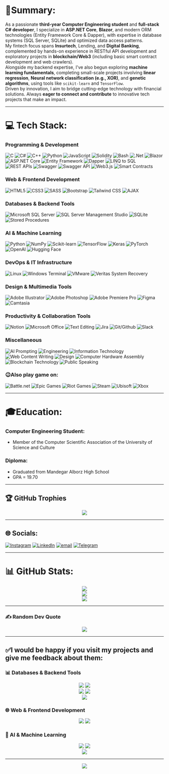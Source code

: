 # 📑Summary:

As a passionate **third-year Computer Engineering student** and **full-stack C# developer**, I specialize in **ASP.NET Core**, **Blazor**, and modern ORM technologies (Entity Framework Core & Dapper), with expertise in database systems (SQL Server, SQLite) and optimized data access patterns.  
My fintech focus spans **Insurtech**, Lending, and **Digital Banking**, complemented by hands-on experience in RESTful API development and exploratory projects in **blockchain/Web3** (including basic smart contract development and web crawlers).  
Alongside my backend expertise, I've also begun exploring **machine learning fundamentals**, completing small-scale projects involving **linear regression**, **Neural network classification (e.g., XOR)**, and **genetic algorithms**, using tools like `scikit-learn` and `TensorFlow`.  
Driven by innovation, I aim to bridge cutting-edge technology with financial solutions. Always **eager to connect and contribute** to innovative tech projects that make an impact.


__________________

# 💻 Tech Stack:

### Programming & Development
![C](https://img.shields.io/badge/c-%2300599C.svg?style=for-the-badge&logo=c&logoColor=white)
![C#](https://img.shields.io/badge/c%23-%23239120.svg?style=for-the-badge&logo=csharp&logoColor=white)
![C++](https://img.shields.io/badge/c++-%2300599C.svg?style=for-the-badge&logo=c%2B%2B&logoColor=white)
![Python](https://img.shields.io/badge/python-3670A0?style=for-the-badge&logo=python&logoColor=ffdd54)
![JavaScript](https://img.shields.io/badge/javascript-%23323330.svg?style=for-the-badge&logo=javascript&logoColor=%23F7DF1E)
![Solidity](https://img.shields.io/badge/Solidity-363636?style=for-the-badge&logo=solidity&logoColor=white)
![Bash](https://img.shields.io/badge/Bash-4EAA25?style=for-the-badge&logo=gnu-bash&logoColor=white)
![.Net](https://img.shields.io/badge/.NET-5C2D91?style=for-the-badge&logo=.net&logoColor=white)
![Blazor](https://img.shields.io/badge/blazor-%235C2D91.svg?style=for-the-badge&logo=blazor&logoColor=white)
![ASP.NET Core](https://img.shields.io/badge/ASP.NET%20Core-512BD4?style=for-the-badge&logo=.net&logoColor=white)
![Entity Framework](https://img.shields.io/badge/Entity%20Framework-512BD4?style=for-the-badge&logo=.net&logoColor=white)
![Dapper](https://img.shields.io/badge/Dapper-512BD4?style=for-the-badge&logo=.net&logoColor=white)
![LINQ to SQL](https://img.shields.io/badge/LINQ%20to%20SQL-00599C?style=for-the-badge&logo=.net&logoColor=white)
![REST APIs](https://img.shields.io/badge/REST%20APIs-00599C?style=for-the-badge&logo=postman&logoColor=white)
![Swagger](https://img.shields.io/badge/-Swagger-%23Clojure?style=for-the-badge&logo=swagger&logoColor=white)
![Swagger API](https://img.shields.io/badge/Swagger%20API-85EA2D?style=for-the-badge&logo=swagger&logoColor=black)
![Web3.js](https://img.shields.io/badge/web3.js-F16822?style=for-the-badge&logo=web3.js&logoColor=white)
![Smart Contracts](https://img.shields.io/badge/Smart%20Contracts-000000?style=for-the-badge&logo=ethereum&logoColor=white)


### Web & Frontend Development
![HTML5](https://img.shields.io/badge/html5-%23E34F26.svg?style=for-the-badge&logo=html5&logoColor=white)
![CSS3](https://img.shields.io/badge/css3-%231572B6.svg?style=for-the-badge&logo=css3&logoColor=white)
![SASS](https://img.shields.io/badge/SASS-hotpink.svg?style=for-the-badge&logo=SASS&logoColor=white)
![Bootstrap](https://img.shields.io/badge/Bootstrap-7952B3?style=for-the-badge&logo=bootstrap&logoColor=white)
![Tailwind CSS](https://img.shields.io/badge/Tailwind%20CSS-06B6D4?style=for-the-badge&logo=tailwind-css&logoColor=white)
![AJAX](https://img.shields.io/badge/AJAX-000000?style=for-the-badge&logo=ajax&logoColor=white)


### Databases & Backend Tools
![Microsoft SQL Server](https://img.shields.io/badge/Microsoft%20SQL%20Server-CC2927?style=for-the-badge&logo=microsoftsqlserver&logoColor=white)
![SQL Server Management Studio](https://img.shields.io/badge/SQL%20Server%20Management%20Studio-CC2927?style=for-the-badge&logo=microsoft-sql-server&logoColor=white)
![SQLite](https://img.shields.io/badge/SQLite-003B57?style=for-the-badge&logo=sqlite&logoColor=white)
![Stored Procedures](https://img.shields.io/badge/Stored%20Procedures-00599C?style=for-the-badge&logo=sqlite&logoColor=white)


### AI & Machine Learning
![Python](https://img.shields.io/badge/python-3670A0?style=for-the-badge&logo=python&logoColor=ffdd54)
![NumPy](https://img.shields.io/badge/numpy-013243?style=for-the-badge&logo=numpy&logoColor=white)
![Scikit-learn](https://img.shields.io/badge/scikit--learn-F7931E?style=for-the-badge&logo=scikit-learn&logoColor=white)
![TensorFlow](https://img.shields.io/badge/TensorFlow-FF6F00?style=for-the-badge&logo=tensorflow&logoColor=white)
![Keras](https://img.shields.io/badge/Keras-D00000?style=for-the-badge&logo=keras&logoColor=white)
![PyTorch](https://img.shields.io/badge/PyTorch-EE4C2C?style=for-the-badge&logo=pytorch&logoColor=white)
![OpenAI](https://img.shields.io/badge/OpenAI-412991?style=for-the-badge&logo=openai&logoColor=white)
![Hugging Face](https://img.shields.io/badge/Hugging%20Face-FE6E9E?style=for-the-badge&logo=huggingface&logoColor=black)


### DevOps & IT Infrastructure
![Linux](https://img.shields.io/badge/Linux-FCC624?style=for-the-badge&logo=linux&logoColor=black)
![Windows Terminal](https://img.shields.io/badge/Windows%20Terminal-%234D4D4D.svg?style=for-the-badge&logo=windowsterminal&logoColor=white)
![VMware](https://img.shields.io/badge/VMware-607078?style=for-the-badge&logo=vmware&logoColor=white)
![Veritas System Recovery](https://img.shields.io/badge/Veritas%20System%20Recovery-000000?style=for-the-badge&logo=veritas&logoColor=white)


### Design & Multimedia Tools
![Adobe Illustrator](https://img.shields.io/badge/Adobe%20Illustrator-FF9A00?style=for-the-badge&logo=adobeillustrator&logoColor=white)
![Adobe Photoshop](https://img.shields.io/badge/Adobe%20Photoshop-31A8FF?style=for-the-badge&logo=adobephotoshop&logoColor=white)
![Adobe Premiere Pro](https://img.shields.io/badge/Adobe%20Premiere%20Pro-9999FF?style=for-the-badge&logo=adobepremierepro&logoColor=white)
![Figma](https://img.shields.io/badge/Figma-F24E1E?style=for-the-badge&logo=figma&logoColor=white)
![Camtasia](https://img.shields.io/badge/Camtasia-000000?style=for-the-badge&logo=camtasia&logoColor=white)


### Productivity & Collaboration Tools
![Notion](https://img.shields.io/badge/Notion-%23000000.svg?style=for-the-badge&logo=notion&logoColor=white)
![Microsoft Office](https://img.shields.io/badge/Microsoft%20Office-D83B01?style=for-the-badge&logo=microsoft-office&logoColor=white)
![Text Editing](https://img.shields.io/badge/Text%20Editing-000000?style=for-the-badge&logo=text&logoColor=white)
![Jira](https://img.shields.io/badge/Jira-0052CC?style=for-the-badge&logo=jirasoftware&logoColor=white)
![Git/Github](https://img.shields.io/badge/Git/Github-181717?style=for-the-badge&logo=github&logoColor=white)
![Slack](https://img.shields.io/badge/Slack-4A154B?style=for-the-badge&logo=slack&logoColor=white)


### Miscellaneous
![AI Prompting](https://img.shields.io/badge/AI%20Prompting-000000?style=for-the-badge&logo=openai&logoColor=white)
![Engineering](https://img.shields.io/badge/Engineering-000000?style=for-the-badge&logo=engineering&logoColor=white)
![Information Technology](https://img.shields.io/badge/Information%20Technology-000000?style=for-the-badge&logo=it&logoColor=white)
![Web Content Writing](https://img.shields.io/badge/Web%20Content%20Writing-000000?style=for-the-badge&logo=writing&logoColor=white)
![Design](https://img.shields.io/badge/Design-000000?style=for-the-badge&logo=design&logoColor=white)
![Computer Hardware Assembly](https://img.shields.io/badge/Computer%20Hardware%20Assembly-000000?style=for-the-badge&logo=hardware&logoColor=white)
![Blockchain Technology](https://img.shields.io/badge/Blockchain%20Technology-000000?style=for-the-badge&logo=ethereum&logoColor=white)
![Public Speaking](https://img.shields.io/badge/Public%20Speaking-000000?style=for-the-badge&logo=speaker&logoColor=white)


### 😉Also play game on:

![Battle.net](https://img.shields.io/badge/battle.net-%2300AEFF.svg?style=for-the-badge&logo=battle.net&logoColor=white) 
![Epic Games](https://img.shields.io/badge/epicgames-%23313131.svg?style=for-the-badge&logo=epicgames&logoColor=white) 
![Riot Games](https://img.shields.io/badge/riotgames-D32936.svg?style=for-the-badge&logo=riotgames&logoColor=white) 
![Steam](https://img.shields.io/badge/steam-%23000000.svg?style=for-the-badge&logo=steam&logoColor=white) 
![Ubisoft](https://img.shields.io/badge/Ubisoft-%23F5F5F5.svg?style=for-the-badge&logo=Ubisoft&logoColor=black) 
![Xbox](https://img.shields.io/badge/Xbox-107C10?style=for-the-badge&logo=xbox&logoColor=white)

__________________

# 🎓Education:

### Computer Engineering Student:
- Member of the Computer Scientific Association of the University of Science and Culture
  
### Diploma:
-	Graduated from Mandegar Alborz High School
-	GPA = 19.70
  
__________________

## 🏆 GitHub Trophies
<div align="center">
  <picture>
    <source srcset="https://github-profile-trophy.vercel.app/?username=AlirezaNoorizadeh&theme=onestar&no-frame=false&margin-w=4" media="(prefers-color-scheme: dark)" />
    <source srcset="https://github-profile-trophy.vercel.app/?username=AlirezaNoorizadeh&theme=light&no-frame=false&margin-w=4" media="(prefers-color-scheme: light)" />
    <img src="https://github-profile-trophy.vercel.app/?username=AlirezaNoorizadeh&theme=onestar&no-frame=false&margin-w=4" />
  </picture>
</div>

__________________

## 🌐 Socials:
[![Instagram](https://img.shields.io/badge/Instagram-%23E4405F.svg?logo=Instagram&logoColor=white)](https://instagram.com/https://instagram.com/alireza__noorizadeh) 
[![LinkedIn](https://img.shields.io/badge/LinkedIn-%230077B5.svg?logo=linkedin&logoColor=white)](https://linkedin.com/in/https://www.linkedin.com/in/alirezanoorizadeh) 
[![email](https://img.shields.io/badge/Email-D14836?logo=gmail&logoColor=white)](mailto:noorizadeh.ar@gmail.com) 
[![Telegram](https://img.shields.io/badge/Telegram-%230088cc.svg?logo=Telegram&logoColor=white)](https://t.me/alirezanoorizadeh)

__________________

# 📊 GitHub Stats:
<div align="center">
  
  <div>
    <picture>
    <source srcset="https://github-readme-stats.vercel.app/api?username=AlirezaNoorizadeh&theme=dark&include_all_commits=true&count_private=true&show_icons=true" media="(prefers-color-scheme: dark)" />
    <source srcset="https://github-readme-stats.vercel.app/api?username=AlirezaNoorizadeh&theme=default&include_all_commits=true&count_private=true&show_icons=true" media="(prefers-color-scheme: light)" />
    <img src="https://github-readme-stats.vercel.app/api?username=AlirezaNoorizadeh&theme=dark&include_all_commits=true&count_private=true&show_icons=true" />
    </picture>
  </div>
  
  <div>
    <picture>
    <source srcset="https://streak-stats.demolab.com?user=AlirezaNoorizadeh&theme=dark" media="(prefers-color-scheme: dark)" />
    <source srcset="https://streak-stats.demolab.com?user=AlirezaNoorizadeh&theme=default" media="(prefers-color-scheme: light)" />
    <img src="https://streak-stats.demolab.com?user=AlirezaNoorizadeh&theme=dark" />
    </picture>
  </div>
  
  <div> 
    <picture>
    <source srcset="https://github-readme-stats.vercel.app/api/top-langs/?username=AlirezaNoorizadeh&theme=dark&layout=compact" media="(prefers-color-scheme: dark)" />
    <source srcset="https://github-readme-stats.vercel.app/api/top-langs/?username=AlirezaNoorizadeh&theme=default&layout=compact" media="(prefers-color-scheme: light)" />
    <img src="https://github-readme-stats.vercel.app/api/top-langs/?username=AlirezaNoorizadeh&theme=dark&layout=compact" />
    </picture>
  </div>
  
</div>

__________________

### ✍️ Random Dev Quote

<div align="center">
  <picture>
    <source srcset="https://quotes-github-readme.vercel.app/api?type=horizontal&theme=dark&border=true" media="(prefers-color-scheme: dark)" />
    <source srcset="https://quotes-github-readme.vercel.app/api?type=horizontal&theme=light&border=true" media="(prefers-color-scheme: light)" />
    <img src="https://quotes-github-readme.vercel.app/api?type=horizontal&theme=dark&border=true" />
  </picture>
</div>

__________________

## ✅I would be happy if you visit my projects and give me feedback about them:

### 📊 Databases & Backend Tools
<div align="center">
  <picture>
    <source srcset="https://github-readme-stats.vercel.app/api/pin/?username=AlirezaNoorizadeh&repo=GameStore&cache_seconds=86400&theme=dark" media="(prefers-color-scheme: dark)" />
    <source srcset="https://github-readme-stats.vercel.app/api/pin/?username=AlirezaNoorizadeh&repo=GameStore&cache_seconds=86400&theme=default" media="(prefers-color-scheme: light)" />
    <img src="https://github-readme-stats.vercel.app/api/pin/?username=AlirezaNoorizadeh&repo=GameStore&cache_seconds=86400&theme=dark" />
  </picture>
  <picture>
    <source srcset="https://github-readme-stats.vercel.app/api/pin/?username=AlirezaNoorizadeh&repo=DapperVsEFCore&cache_seconds=86400&theme=dark" media="(prefers-color-scheme: dark)" />
    <source srcset="https://github-readme-stats.vercel.app/api/pin/?username=AlirezaNoorizadeh&repo=DapperVsEFCore&cache_seconds=86400&theme=default" media="(prefers-color-scheme: light)" />
    <img src="https://github-readme-stats.vercel.app/api/pin/?username=AlirezaNoorizadeh&repo=DapperVsEFCore&cache_seconds=86400&theme=dark" />
  </picture>
</div>
<div align="center">
  <picture>
    <source srcset="https://github-readme-stats.vercel.app/api/pin/?username=AlirezaNoorizadeh&repo=Maze&cache_seconds=86400&theme=dark" media="(prefers-color-scheme: dark)" />
    <source srcset="https://github-readme-stats.vercel.app/api/pin/?username=AlirezaNoorizadeh&repo=Maze&cache_seconds=86400&theme=default" media="(prefers-color-scheme: light)" />
    <img src="https://github-readme-stats.vercel.app/api/pin/?username=AlirezaNoorizadeh&repo=Maze&cache_seconds=86400&theme=dark" />
  </picture>
  <picture>
    <source srcset="https://github-readme-stats.vercel.app/api/pin/?username=AlirezaNoorizadeh&repo=Solidity_Examples&cache_seconds=86400&theme=dark" media="(prefers-color-scheme: dark)" />
    <source srcset="https://github-readme-stats.vercel.app/api/pin/?username=AlirezaNoorizadeh&repo=Solidity_Examples&cache_seconds=86400&theme=default" media="(prefers-color-scheme: light)" />
    <img src="https://github-readme-stats.vercel.app/api/pin/?username=AlirezaNoorizadeh&repo=Solidity_Examples&cache_seconds=86400&theme=dark" />
  </picture>
</div>
<div align="center">
  <picture>
    <source srcset="https://github-readme-stats.vercel.app/api/pin/?username=AlirezaNoorizadeh&repo=BlazorContact&cache_seconds=86400&theme=dark" media="(prefers-color-scheme: dark)" />
    <source srcset="https://github-readme-stats.vercel.app/api/pin/?username=AlirezaNoorizadeh&repo=BlazorContact&cache_seconds=86400&theme=default" media="(prefers-color-scheme: light)" />
    <img src="https://github-readme-stats.vercel.app/api/pin/?username=AlirezaNoorizadeh&repo=BlazorContact&cache_seconds=86400&theme=dark" />
  </picture>
</div>

### 🌐 Web & Frontend Development
<div align="center">
  <picture>
    <source srcset="https://github-readme-stats.vercel.app/api/pin/?username=AlirezaNoorizadeh&repo=3D-web-voxel-editor&cache_seconds=86400&theme=dark" media="(prefers-color-scheme: dark)" />
    <source srcset="https://github-readme-stats.vercel.app/api/pin/?username=AlirezaNoorizadeh&repo=3D-web-voxel-editor&cache_seconds=86400&theme=default" media="(prefers-color-scheme: light)" />
    <img src="https://github-readme-stats.vercel.app/api/pin/?username=AlirezaNoorizadeh&repo=3D-web-voxel-editor&cache_seconds=86400&theme=dark" />
  </picture>
  <picture>
    <source srcset="https://github-readme-stats.vercel.app/api/pin/?username=AlirezaNoorizadeh&repo=Crawler&cache_seconds=86400&theme=dark" media="(prefers-color-scheme: dark)" />
    <source srcset="https://github-readme-stats.vercel.app/api/pin/?username=AlirezaNoorizadeh&repo=Crawler&cache_seconds=86400&theme=default" media="(prefers-color-scheme: light)" />
    <img src="https://github-readme-stats.vercel.app/api/pin/?username=AlirezaNoorizadeh&repo=Crawler&cache_seconds=86400&theme=dark" />
  </picture>
</div>

### 🧠 AI & Machine Learning
<div align="center">
  <picture>
    <source srcset="https://github-readme-stats.vercel.app/api/pin/?username=AlirezaNoorizadeh&repo=linear-regression-weather&cache_seconds=86400&theme=dark" media="(prefers-color-scheme: dark)" />
    <source srcset="https://github-readme-stats.vercel.app/api/pin/?username=AlirezaNoorizadeh&repo=linear-regression-weather&cache_seconds=86400&theme=default" media="(prefers-color-scheme: light)" />
    <img src="https://github-readme-stats.vercel.app/api/pin/?username=AlirezaNoorizadeh&repo=linear-regression-weather&cache_seconds=86400&theme=dark" />
  </picture>
  <picture>
    <source srcset="https://github-readme-stats.vercel.app/api/pin/?username=AlirezaNoorizadeh&repo=xor-neural-network&cache_seconds=86400&theme=dark" media="(prefers-color-scheme: dark)" />
    <source srcset="https://github-readme-stats.vercel.app/api/pin/?username=AlirezaNoorizadeh&repo=xor-neural-network&cache_seconds=86400&theme=default" media="(prefers-color-scheme: light)" />
    <img src="https://github-readme-stats.vercel.app/api/pin/?username=AlirezaNoorizadeh&repo=xor-neural-network&cache_seconds=86400&theme=dark" />
  </picture>
</div>
<div align="center">
  <picture>
    <source srcset="https://github-readme-stats.vercel.app/api/pin/?username=AlirezaNoorizadeh&repo=genetic-algorithm-8-queens&cache_seconds=86400&theme=dark" media="(prefers-color-scheme: dark)" />
    <source srcset="https://github-readme-stats.vercel.app/api/pin/?username=AlirezaNoorizadeh&repo=genetic-algorithm-8-queens&cache_seconds=86400&theme=default" media="(prefers-color-scheme: light)" />
    <img src="https://github-readme-stats.vercel.app/api/pin/?username=AlirezaNoorizadeh&repo=genetic-algorithm-8-queens&cache_seconds=86400&theme=dark" />
  </picture>
</div>

__________________

<div align="center">
  <picture>
    <source srcset="https://readme-typing-svg.herokuapp.com?font=Vazirmatn&weight=500&duration=3000&pause=500&color=3FC2E9&background=14132167&center=true&vCenter=true&width=435&lines=Thanks+for+visiting+my+profile;Let's+improve+together" media="(prefers-color-scheme: dark)" />
    <source srcset="https://readme-typing-svg.herokuapp.com?font=Vazirmatn&weight=500&duration=3000&pause=500&color=0366d6&background=ffffff67&center=true&vCenter=true&width=435&lines=Thanks+for+visiting+my+profile;Let's+improve+together" media="(prefers-color-scheme: light)" />
    <img src="https://readme-typing-svg.herokuapp.com?font=Vazirmatn&weight=500&duration=3000&pause=500&color=3FC2E9&background=14132167&center=true&vCenter=true&width=435&lines=Thanks+for+visiting+my+profile;Let's+improve+together" />
  </picture>
</div>

